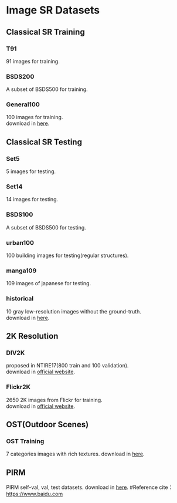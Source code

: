 # Image SR Datasets
## Classical SR Training
### T91
91 images for training.
### BSDS200
A subset of BSDS500 for training.
### General100
100 images for training.  
download in [here](https://drive.google.com/drive/folders/1gt5eT293esqY0yr1Anbm36EdnxWW_5oH).  
## Classical SR Testing
### Set5
5 images for testing.
### Set14
14 images for testing.
### BSDS100
A subset of BSDS500 for testing.
### urban100
100 building images for testing(regular structures).
### manga109
109 images of japanese for testing.
### historical
10 gray low-resolution images without the ground-truth.  
download in [here](https://drive.google.com/drive/folders/1gt5eT293esqY0yr1Anbm36EdnxWW_5oH).  
## 2K Resolution  
### DIV2K
proposed in NTIRE17(800 train and 100 validation).  
download in [official website](https://data.vision.ee.ethz.ch/cvl/DIV2K/).  
### Flickr2K
2650 2K images from Flickr for training.  
download in [official website](https://cv.snu.ac.kr/research/EDSR/Flickr2K.tar).  
## OST(Outdoor Scenes)
### OST Training
7 categories images with rich textures.
download in [here](https://drive.google.com/drive/u/1/folders/1iZfzAxAwOpeutz27HC56_y5RNqnsPPKr).
## PIRM
PIRM self-val, val, test datasets.
download in [here](https://drive.google.com/drive/folders/17FmdXu5t8wlKwt8extb_nQAdjxUOrb1O?usp=sharing).
#Reference
cite： <https://www.baidu.com>
